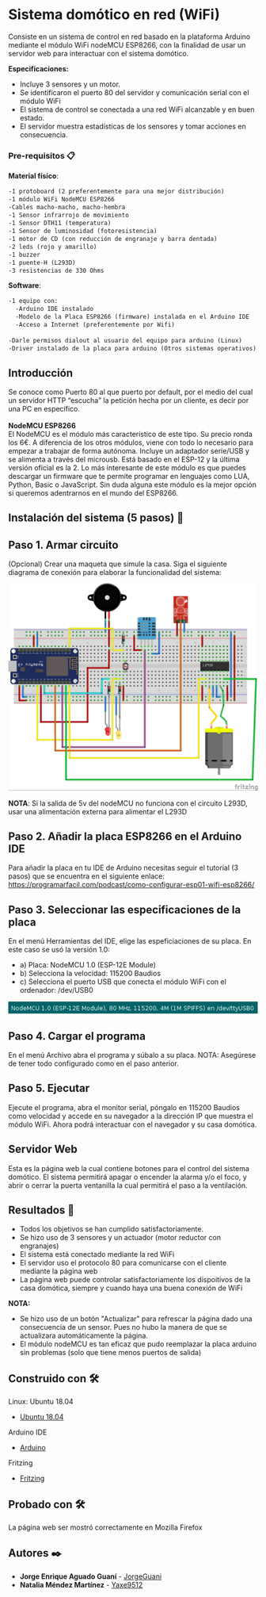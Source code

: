 # Sistema domótico en red (WiFi)
Consiste en un sistema de control en red basado en la plataforma Arduino mediante el módulo WiFi nodeMCU ESP8266, con la finalidad de usar un servidor web para interactuar con el sistema domótico.

**Especificaciones:**
- Incluye 3 sensores y un motor.
- Se identificaron el puerto 80 del servidor y comunicación serial con el módulo WiFi
- El sistema de control se conectada a una red WiFi alcanzable y en buen estado.
- El servidor muestra estadísticas de los sensores y tomar acciones en consecuencia.

### Pre-requisitos 📋
**Material físico**:
```
-1 protoboard (2 preferentemente para una mejor distribución)
-1 módulo WiFi NodeMCU ESP8266
-Cables macho-macho, macho-hembra
-1 Sensor infrarrojo de movimiento
-1 Sensor DTH11 (temperatura)
-1 Sensor de luminosidad (fotoresistencia)
-1 motor de CD (con reducción de engranaje y barra dentada)
-2 leds (rojo y amarillo)
-1 buzzer
-1 puente-H (L293D)
-3 resistencias de 330 Ohms
```
**Software**:
```
-1 equipo con:
  -Arduino IDE instalado
  -Modelo de la Placa ESP8266 (firmware) instalada en el Arduino IDE
  -Acceso a Internet (preferentemente por Wifi)

-Darle permisos dialout al usuario del equipo para arduino (Linux)
-Driver instalado de la placa para arduino (Otros sistemas operativos)
```
## Introducción
Se conoce como Puerto 80 al que puerto por default, por el medio del cual un servidor HTTP “escucha” la petición hecha por un cliente, es decir por una PC en específico.
<br><br>**NodeMCU ESP8266**
<br>El NodeMCU es el módulo más característico de este tipo. Su precio ronda los 6€. A diferencia de los otros módulos, viene con todo lo necesario para empezar a trabajar de forma autónoma. Incluye un adaptador serie/USB y se alimenta a través del microusb. Está basado en el ESP-12 y la última versión oficial es la 2. Lo más interesante de este módulo es que puedes descargar un firmware que te permite programar en lenguajes como LUA, Python, Basic o JavaScript. Sin duda alguna este módulo es la mejor opción si queremos adentrarnos en el mundo del ESP8266.

## Instalación del sistema (5 pasos) 🔧
## Paso 1. Armar circuito
(Opcional) Crear una maqueta que simule la casa.
Siga el siguiente diagrama de conexión para elaborar la funcionalidad del sistema:

<img src="imagenes/SistemaDomoticoConexion.jpg" width="600">

**NOTA**: Si la salida de 5v del nodeMCU no funciona con el circuito L293D, usar una alimentación externa para alimentar el L293D


## Paso 2. Añadir la placa ESP8266 en el Arduino IDE
Para añadir la placa en tu IDE de Arduino necesitas seguir el tutorial (3 pasos) que se encuentra en el siguiente enlace:
https://programarfacil.com/podcast/como-configurar-esp01-wifi-esp8266/

## Paso 3. Seleccionar las especificaciones de la placa
En el menú Herramientas del IDE, elige las espeficiaciones de su placa. En este caso se usó la versión 1.0:
 - a) Placa: NodeMCU 1.0 (ESP-12E Module)    
 - b) Selecciona la velocidad: 115200 Baudios
 - c) Selecciona el puerto USB que conecta el módulo WiFi con el ordenador: /dev/USB0
 
 <img src="imagenes/espeficicaciones.png">
 
 ## Paso 4. Cargar el programa
 En el menú Archivo abra el programa y súbalo a su placa.
 NOTA: Asegúrese de tener todo configurado como en el paso anterior.
 
 ## Paso 5. Ejecutar
 Ejecute el programa, abra el monitor serial, póngalo en 115200 Baudios como velocidad y accede en su navegador a la dirección IP que muestra el módulo WiFi.
 Ahora podrá interactuar con el navegador y su casa domótica.
 
 ## Servidor Web
 Esta es la página web la cual contiene botones para el control del sistema domótico. El sistema permitirá apagar o encender la alarma y/o el foco, y abrir o cerrar la puerta ventanilla la cual permitirá el paso a la ventilación.
 
 ## Resultados 📌
 - Todos los objetivos se han cumplido satisfactoriamente.
 - Se hizo uso de 3 sensores y un actuador (motor reductor con engranajes)
 - El sistema está conectado mediante la red WiFi
 - El servidor uso el protocolo 80 para comunicarse con el cliente mediante la página web
 - La página web puede controlar satisfactoriamente los dispoitivos de la casa domótica, siempre y cuando haya una buena conexión de WiFi
 
 **NOTA:** 
 - Se hizo uso de un botón "Actualizar" para refrescar la página dado una consecuencia de un sensor. Pues no hubo la manera de que se actualizara automáticamente la página.
 - El módulo nodeMCU es tan eficaz que pudo reemplazar la placa arduino sin problemas (solo que tiene menos puertos de salida)


## Construido con 🛠️
Linux: Ubuntu 18.04
* [Ubuntu 18.04](http://releases.ubuntu.com/18.04/) <br />

Arduino IDE
* [Arduino](http://www.arduino.cc/) <br />

Fritzing
* [Fritzing](http://fritzing.org/home/) <br/>

## Probado con 🛠️
La página web ser mostró correctamente en Mozilla Firefox

## Autores ✒️

* **Jorge Enrique Aguado Guaní** - [JorgeGuani](https://github.com/JorgeGuani)
* **Natalia Méndez Martínez** - [Yaxe9512](https://github.com/Yaxe9512)
